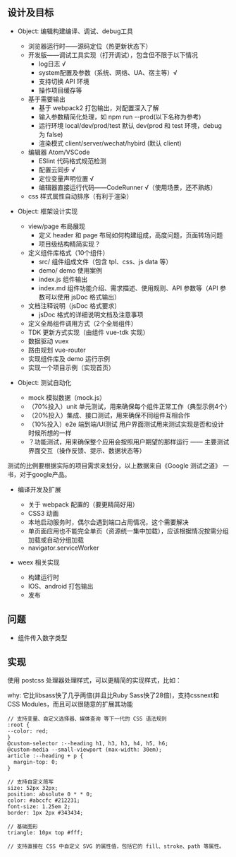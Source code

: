 ## 设计及目标

- Object: 编辑构建编译、调试、debug工具
  - 浏览器运行时——源码定位（热更新状态下）
  - 开发版——调试工具实现（打开调试），包含但不限于以下情况
    - log日志 √
    - system配置及参数（系统、网络、UA、宿主等）√
    - 支持切换 API 环境
    - 操作项目缓存等
  - 基于需要输出
    - 基于 webpack2 打包输出，对配置深入了解
    - 输入参数精简化处理，如 npm run --prod(以下名称为参考)
    - 运行环境 local/dev/prod/test 默认 dev(prod 和 test 环境，debug 为 false)
    - 渲染模式 client/server/wechat/hybird (默认 client)
  - 编辑器 Atom/VSCode
    - ESlint 代码格式规范检测
    - 配置云同步 √
    - 定位变量声明位置 √
    - 编辑器直接运行代码——CodeRunner √（使用场景，还不熟练）
  - css 样式属性自动排序（有利于渲染）

- Object: 框架设计实现
  - view/page 布局展现
    - 定义 header 和 page 布局如何构建组成，高度问题，页面转场问题
    - 项目级结构精简实现？
  - 定义组件库格式（10个组件）
    - src/ 组件组成文件（包含 tpl、css、js data 等）
    - demo/ demo 使用案例
    - index.js 组件输出
    - index.md 组件功能介绍、需求描述、使用规则、API 参数等（API 参数可以使用 jsDoc 格式输出）
  - 文档注释说明（jsDoc 格式要求）
    - jsDoc 格式的详细说明文档及注意事项
  - 定义全局组件调用方式（2个全局组件）
  - TDK 更新方式实现（由组件 vue-tdk 实现）
  - 数据驱动 vuex
  - 路由规划 vue-router
  - 实现组件库及 demo 运行示例
  - 实现一个项目示例（实现首页）

- Object: 测试自动化
  - mock 模拟数据（mock.js）
  - （70%投入）unit 单元测试，用来确保每个组件正常工作（典型示例4个）
  - （20%投入）集成、接口测试，用来确保不同组件互相合作
  - （10%投入）e2e 端到端/UI测试 用户界面测试用来测试实现是否和设计时候所想的一样
  - ？功能测试，用来确保整个应用会按照用户期望的那样运行 —— 主要测试界面交互（操作反馈、提示、数据状态等）

测试的比例要根据实际的项目需求来划分，以上数据来自《Google 测试之道》 一书，对于google产品。

- 编译开发及扩展
  - 关于 webpack 配置的（要更精简好用）
  - CSS3 动画
  - 本地启动服务时，偶尔会遇到端口占用情况，这个需要解决
  - 单页面应用也不能完全单页（资源统一集中加载），应该根据情况按需分组加载或自动分组加载
  - navigator.serviceWorker

- weex 相关实现
  - 构建运行时
  - IOS、android 打包输出
  - 发布

## 问题

- 组件传入数字类型

## 实现

使用 postcss 处理器处理样式，可以更精简的实现样式，比如：

why: 它比libsass快了几乎两倍(并且比Ruby Sass快了28倍)，支持cssnext和CSS Modules，而且可以很随意的扩展其功能

```
// 支持变量、自定义选择器、媒体查询 等下一代的 CSS 语法规则
:root {
--color: red;
}
@custom-selector :--heading h1, h3, h3, h4, h5, h6;
@custom-media --small-viewport (max-width: 30em);
article :--heading + p {
  margin-top: 0;
}

// 支持自定义简写
size: 52px 32px;
position: absolute 0 * * 0;
color: #abccfc #212231;
font-size: 1.25em 2;
border: 1px 2px #343434;

// 基础图形
triangle: 10px top #fff;

// 支持直接在 CSS 中自定义 SVG 的属性值，包括它的 fill、stroke、path 等属性。

```
